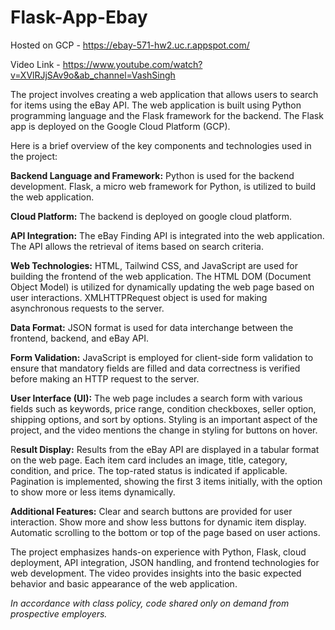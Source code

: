 # Flask-App-Ebay

Hosted on GCP - https://ebay-571-hw2.uc.r.appspot.com/

Video Link - https://www.youtube.com/watch?v=XVlRJjSAv9o&ab_channel=VashSingh

The project involves creating a web application that allows users to search for items using the eBay API. The web application is built using Python programming language and the Flask framework for the backend. The Flask app is deployed on the Google Cloud Platform (GCP).

Here is a brief overview of the key components and technologies used in the project:

**Backend Language and Framework:**
Python is used for the backend development.
Flask, a micro web framework for Python, is utilized to build the web application.

**Cloud Platform:**
The backend is deployed on google cloud platform.

**API Integration:**
The eBay Finding API is integrated into the web application. The API allows the retrieval of items based on search criteria.

**Web Technologies:**
HTML, Tailwind CSS, and JavaScript are used for building the frontend of the web application.
The HTML DOM (Document Object Model) is utilized for dynamically updating the web page based on user interactions.
XMLHTTPRequest object is used for making asynchronous requests to the server.

**Data Format:**
JSON format is used for data interchange between the frontend, backend, and eBay API.

**Form Validation:**
JavaScript is employed for client-side form validation to ensure that mandatory fields are filled and data correctness is verified before making an HTTP request to the server.

**User Interface (UI):**
The web page includes a search form with various fields such as keywords, price range, condition checkboxes, seller option, shipping options, and sort by options.
Styling is an important aspect of the project, and the video mentions the change in styling for buttons on hover.

R**esult Display:**
Results from the eBay API are displayed in a tabular format on the web page.
Each item card includes an image, title, category, condition, and price. The top-rated status is indicated if applicable.
Pagination is implemented, showing the first 3 items initially, with the option to show more or less items dynamically.

**Additional Features:**
Clear and search buttons are provided for user interaction.
Show more and show less buttons for dynamic item display.
Automatic scrolling to the bottom or top of the page based on user actions.

The project emphasizes hands-on experience with Python, Flask, cloud deployment, API integration, JSON handling, and frontend technologies for web development. The video provides insights into the basic expected behavior and basic appearance of the web application.

_In accordance with class policy, code shared only on demand from prospective employers._
